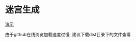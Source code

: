 # 迷宫生成

[演示](https://leat14536.github.io/practice/%E8%BF%B7%E5%AE%AB%E7%94%9F%E6%88%90/dist/index.html)

由于github在线浏览加载速度过慢, 建议下载dist目录下的文件查看
